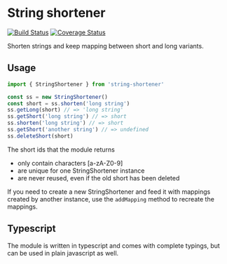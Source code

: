 # String shortener

[![Build Status](https://travis-ci.org/mattiash/string-shortener.svg?branch=master)](https://travis-ci.org/mattiash/string-shortener) [![Coverage Status](https://coveralls.io/repos/github/mattiash/string-shortener/badge.svg?branch=master)](https://coveralls.io/github/mattiash/string-shortener?branch=master)

Shorten strings and keep mapping between short and long variants.

## Usage

```typescript
import { StringShortener } from 'string-shortener'

const ss = new StringShortener()
const short = ss.shorten('long string')
ss.getLong(short) // => 'long string'
ss.getShort('long string') // => short
ss.shorten('long string') // => short
ss.getShort('another string') // => undefined
ss.deleteShort(short)
```

The short ids that the module returns

-   only contain characters [a-zA-Z0-9]
-   are unique for one StringShortener instance
-   are never reused, even if the old short has been deleted

If you need to create a new StringShortener and feed it with mappings
created by another instance,
use the `addMapping` method to recreate the mappings.

## Typescript

The module is written in typescript and comes with complete typings,
but can be used in plain javascript as well.
